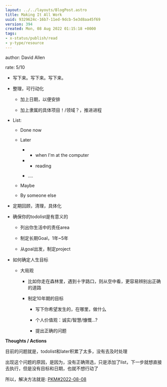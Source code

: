 ```yaml
---
layout: ../../layouts/BlogPost.astro
title: Making It All Work
uuid: 9329624c-16b7-11ed-9dcb-5e3d8aa45f69
version: 394
created: Mon, 08 Aug 2022 01:15:18 +0000
tags:
- x-status/publish/read
- y-type/resource
---
```


author: David Allen

rate: 5/10

- 写下来。写下来。写下来。

- 整理，可行动化

    - 加上日期，以便安排

    - 加上隶属的具体项目！/领域？，推进进程

- List:

    - Done now

    - Later 

        - - when I'm at the computer

        - - reading

        - ....

    - Maybe

    - By someone else

- 定期回顾，清理，具体化

- 确保你的todolist是有意义的

    - 列出你生活中的责任area

    - 制定长期Goal，1年\~5年

    - 从goal出发，制定project

- 如何确定人生目标

    - 大局观

        - 比如你走在森林里，遇到十字路口，则从空中看，更容易辨别出正确的道路

        - 制定10年期的目标

            - 写下你希望发生的，在哪里，做什么

            - 个人价值观：诚实/智慧/慷慨...?

            - 提出正确的问题

**Thoughts / Actions**

目前的问题就是，todolist和later积累了太多，没有去及时处理

出现这个问题的原因，是因为，没有正确筛选，只是添加了list，下一步就想直接去执行，但是没有目标和日期，也就不想行动了

所以，解决方法就是:  [PKM#2022-08-08 ](PKM探索%20\(Personal%20knowledge%20management\).md#2022-08-08_Making_It_All_Work_) 